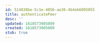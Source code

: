 ```yaml
---
id: 514838be-5c1e-4056-ae36-4b4eb6095055
title: authenticatePeer
desc: ''
updated: 1618573905089
created: 1618573905089
stub: true
---
```


